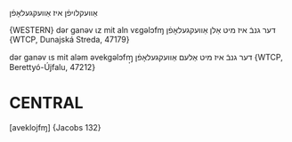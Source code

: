 אַוועקלויפֿן
איז אַוועקגעלאָפֿן

{WESTERN}
dər ganəv ɩz mit aln vɛgəlɔfɱ דער גנבֿ איז מיט אַלן אַוועקגעלאָפֿן {WTCP, Dunajská Streda, 47179}

dər ganəv ɩs mit aləm əvekgəlɔfɱ̩ דער גנבֿ איז מיט אַלעם אַוועקגעלאָפֿן {WTCP, Berettyó-Újfalu, 47212}

CENTRAL
========

[aveklojfɱ] {Jacobs 132}